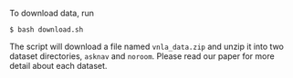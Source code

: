 To download data, run

```
$ bash download.sh
```

The script will download a file named `vnla_data.zip` and unzip it into two dataset directories, `asknav` and `noroom`. 
Please read our paper for more detail about each dataset. 
